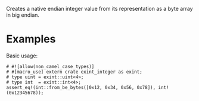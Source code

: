 Creates a native endian integer value from its representation as a byte array in big endian.

# Examples

Basic usage:

```
# #![allow(non_camel_case_types)]
# #[macro_use] extern crate exint_integer as exint;
# type uint = exint::uint<4>;
# type int  = exint::int<4>;
assert_eq!(int::from_be_bytes([0x12, 0x34, 0x56, 0x78]), int!(0x12345678));
```
